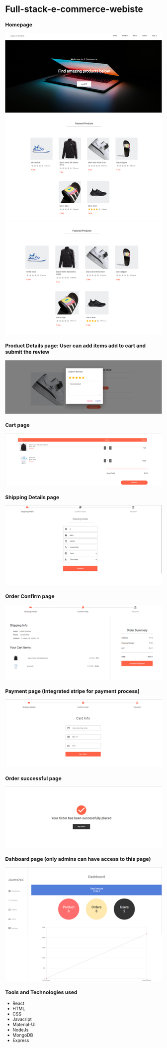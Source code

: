 # Full-stack-e-commerce-webiste
<h3>Homepage</h3>
<img src = "https://github.com/irshathahamed21/Full-stack-e-commerce-webiste/blob/main/frontend/public/E-commerce-app/e-ccommerce-app-1.png?raw=true" />
<img src = "https://github.com/irshathahamed21/Full-stack-e-commerce-webiste/blob/main/frontend/public/E-commerce-app/e-ccommerce-app-2.png?raw=true" />
<h3>Product Details page: User can add items add to cart and submit the review</h3>
<img src = "https://github.com/irshathahamed21/Full-stack-e-commerce-webiste/blob/main/frontend/public/E-commerce-app/e-ccommerce-app-9.png?raw=true" />
<h3>Cart page</h3>
<img src = "https://github.com/irshathahamed21/Full-stack-e-commerce-webiste/blob/main/frontend/public/E-commerce-app/e-ccommerce-app-4.png?raw=true" />
<h3>Shipping Details page</h3>
<img src = "https://github.com/irshathahamed21/Full-stack-e-commerce-webiste/blob/main/frontend/public/E-commerce-app/e-ccommerce-app-5.png?raw=true" />
<h3>Order Confirm page</h3>
<img src = "https://github.com/irshathahamed21/Full-stack-e-commerce-webiste/blob/main/frontend/public/E-commerce-app/e-ccommerce-app-6.png?raw=true" />
<h3>Payment page (Integrated stripe for payment process)</h3>
<img src = "https://github.com/irshathahamed21/Full-stack-e-commerce-webiste/blob/main/frontend/public/E-commerce-app/e-ccommerce-app-7.png?raw=true" />
<h3>Order successful page</h3>
<img src = "https://github.com/irshathahamed21/Full-stack-e-commerce-webiste/blob/main/frontend/public/E-commerce-app/e-ccommerce-app-8.png?raw=true" />
<h3>Dshboard page (only admins can have access to this page)</h3>
<img src = "https://github.com/irshathahamed21/Full-stack-e-commerce-webiste/blob/main/frontend/public/E-commerce-app/e-ccommerce-app-3.png?raw=true" />

<h3>Tools and Technologies used</h3>
<ul>
<li>React</li>
<li>HTML</li>
<li>CSS</li>
<li>Javacript</li>
<li>Material-UI</li>
<li>NodeJs</li>
<li>MongoDB</li>
<li>Express</li>
</ul>


